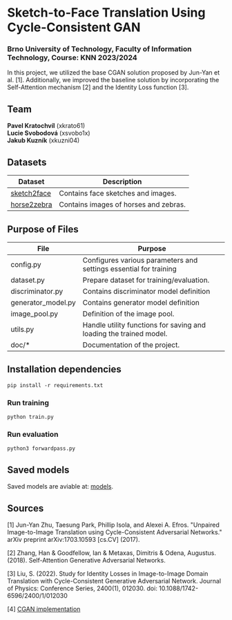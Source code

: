 # Sketch-to-Face Translation Using Cycle-Consistent GAN 
### Brno University of Technology, Faculty of Information Technology, Course: KNN 2023/2024
In this project, we utilized the base CGAN solution proposed by Jun-Yan et al. [1]. Additionally, we improved the baseline solution by incorporating the Self-Attention mechanism [2] and the Identity Loss function [3].

## Team 
**Pavel Kratochvíl** (xkrato61)  
**Lucie Svobodová** (xsvobo1x)  
**Jakub Kuzník** (xkuzni04)  

## Datasets 
| Dataset  | Description |
|----------|--------------|
| [sketch2face](https://vutbr-my.sharepoint.com/:f:/g/personal/xsvobo1x_vutbr_cz/Eo0xnlq_sQdJle7S9pc3xBYB0pSw-w5M_i5VM7favWMc_A?e=t5edPI)  | Contains face sketches and images. |     
| [horse2zebra](https://www.kaggle.com/datasets/balraj98/horse2zebra-dataset) | Contains images of horses and zebras. | 

## Purpose of Files  
| File        | Purpose |
|-------------|--------------------------------------------------------------|
| config.py   | Configures various parameters and settings essential for training |        
| dataset.py   | Prepare dataset for training/evaluation. |        
| discriminator.py | Contains discriminator model definition |        
| generator_model.py | Contains generator model definition |        
| image_pool.py | Definition of the image pool. |        
| utils.py | Handle utility functions for saving and loading the trained model. |  
| doc/* |  Documentation of the project. | 

## Installation dependencies 
```pip install -r requirements.txt``` 

### Run training
```python train.py```

### Run evaluation
```python3 forwardpass.py```

## Saved models  
Saved models are aviable at: [models](https://vutbr-my.sharepoint.com/:f:/g/personal/xsvobo1x_vutbr_cz/EmT0auMzEz5HvfKHwumq6ssBxui7uz73oK0EKuHFd3byIg?e=nZ5wAh).

## Sources 

[1] Jun-Yan Zhu, Taesung Park, Phillip Isola, and Alexei A. Efros. "Unpaired Image-to-Image Translation using Cycle-Consistent Adversarial Networks." arXiv preprint arXiv:1703.10593 [cs.CV] (2017).

[2] Zhang, Han & Goodfellow, Ian & Metaxas, Dimitris & Odena, Augustus. (2018). Self-Attention Generative Adversarial Networks. 

[3] Liu, S. (2022). Study for Identity Losses in Image-to-Image Domain Translation with Cycle-Consistent Generative Adversarial Network. Journal of Physics: Conference Series, 2400(1), 012030. doi: 10.1088/1742-6596/2400/1/012030

[4] [CGAN implementation](https://www.youtube.com/playlist?list=PLhhyoLH6IjfwIp8bZnzX8QR30TRcHO8Va)
